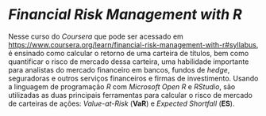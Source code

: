 # *Financial Risk Management with R*

Nesse curso do *Coursera* que pode ser acessado em https://www.coursera.org/learn/financial-risk-management-with-r#syllabus, é ensinado como calcular o retorno de uma carteira 
de títulos, bem como quantificar o risco de mercado dessa carteira, uma habilidade importante para analistas do mercado financeiro em bancos, fundos de *hedge*, seguradoras e outros serviços financeiros e firmas de investimento. Usando a linguagem de programação *R* com *Microsoft Open R* e *RStudio*, são utilizadas as duas principais ferramentas para calcular o risco de mercado de carteiras de ações: *Value-at-Risk* (**VaR**) e *Expected Shortfall* (**ES**).
